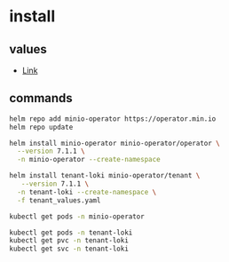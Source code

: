 # install

## values

- [Link](https://github.com/prometheus-community/helm-charts/tree/kube-prometheus-stack-77.11.1/charts/kube-prometheus-stack)

## commands

```bash
helm repo add minio-operator https://operator.min.io
helm repo update
```

```bash
helm install minio-operator minio-operator/operator \
  --version 7.1.1 \
  -n minio-operator --create-namespace

helm install tenant-loki minio-operator/tenant \
   --version 7.1.1 \
  -n tenant-loki --create-namespace \
  -f tenant_values.yaml
```

```bash
kubectl get pods -n minio-operator

kubectl get pods -n tenant-loki
kubectl get pvc -n tenant-loki
kubectl get svc -n tenant-loki
```
